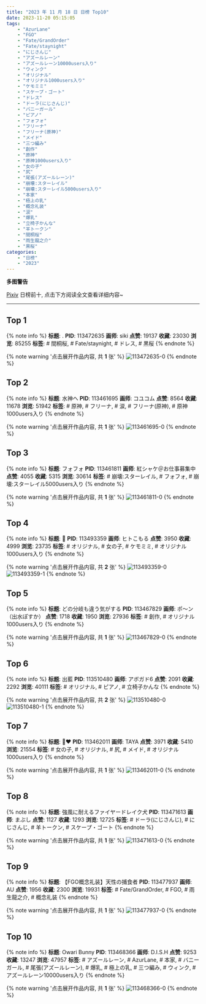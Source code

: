 ```yaml
---
title: "2023 年 11 月 18 日 日榜 Top10"
date: 2023-11-20 05:15:05
tags:
    - "AzurLane"
    - "FGO"
    - "Fate/GrandOrder"
    - "Fate/staynight"
    - "にじさんじ"
    - "アズールレーン"
    - "アズールレーン10000users入り"
    - "ウィンク"
    - "オリジナル"
    - "オリジナル1000users入り"
    - "ケモミミ"
    - "スケープ・ゴート"
    - "ドレス"
    - "ドーラ(にじさんじ)"
    - "バニーガール"
    - "ピアノ"
    - "フォフォ"
    - "フリーナ"
    - "フリーナ(原神)"
    - "メイド"
    - "三つ編み"
    - "創作"
    - "原神"
    - "原神1000users入り"
    - "女の子"
    - "尻"
    - "尾張(アズールレーン)"
    - "崩壊:スターレイル"
    - "崩壊:スターレイル5000users入り"
    - "本家"
    - "極上の乳"
    - "概念礼装"
    - "涙"
    - "爆乳"
    - "立椅子かんな"
    - "羊トークン"
    - "間桐桜"
    - "雨生龍之介"
    - "黒桜"
categories:
    - "日榜"
    - "2023"
---
```


<i class="fa fa-triangle-exclamation"></i>**多图警告**<i class="fa fa-triangle-exclamation"></i>

[Pixiv](https://www.pixiv.net/) 日榜前十, 点击下方阅读全文查看详细内容~

<!-- more -->

---

## Top 1

{% note info %}
**标题**: .
**PID**: 113472635 **画师**: siki
**点赞**: 19137 **收藏**: 23030 **浏览**: 85255
**标签**: # 間桐桜, # Fate/staynight, # ドレス, # 黒桜
{% endnote %}

{% note warning '点击展开作品内容, 共 **1** 张' %}
![113472635-0](https://i.pixiv.re/img-original/img/2023/11/17/14/01/37/113472635_p0.jpg)
{% endnote %}

## Top 2

{% note info %}
**标题**: 水神へ
**PID**: 113461695 **画师**: コユコム
**点赞**: 8564 **收藏**: 11678 **浏览**: 51942
**标签**: # 原神, # フリーナ, # 涙, # フリーナ(原神), # 原神1000users入り
{% endnote %}

{% note warning '点击展开作品内容, 共 **1** 张' %}
![113461695-0](https://i.pixiv.re/img-original/img/2023/11/17/00/01/50/113461695_p0.jpg)
{% endnote %}

## Top 3

{% note info %}
**标题**: フォフォ
**PID**: 113461811 **画师**: 紅シャケ＠お仕事募集中
**点赞**: 4055 **收藏**: 5315 **浏览**: 30614
**标签**: # 崩壊:スターレイル, # フォフォ, # 崩壊:スターレイル5000users入り
{% endnote %}

{% note warning '点击展开作品内容, 共 **1** 张' %}
![113461811-0](https://i.pixiv.re/img-original/img/2023/11/17/00/03/56/113461811_p0.jpg)
{% endnote %}

## Top 4

{% note info %}
**标题**: 🐝
**PID**: 113493359 **画师**: ヒトこもる
**点赞**: 3950 **收藏**: 4999 **浏览**: 23735
**标签**: # オリジナル, # 女の子, # ケモミミ, # オリジナル1000users入り
{% endnote %}

{% note warning '点击展开作品内容, 共 **2** 张' %}
![113493359-0](https://i.pixiv.re/img-original/img/2023/11/18/07/03/09/113493359_p0.png)
![113493359-1](https://i.pixiv.re/img-original/img/2023/11/18/07/03/09/113493359_p1.png)
{% endnote %}

## Top 5

{% note info %}
**标题**: どの分岐も違う気がする
**PID**: 113467829 **画师**: ポ～ン（出水ぽすか）
**点赞**: 1718 **收藏**: 1950 **浏览**: 27936
**标签**: # 創作, # オリジナル1000users入り
{% endnote %}

{% note warning '点击展开作品内容, 共 **1** 张' %}
![113467829-0](https://i.pixiv.re/img-original/img/2023/11/17/07/30/00/113467829_p0.jpg)
{% endnote %}

## Top 6

{% note info %}
**标题**: 出藍
**PID**: 113510480 **画师**: アボガド6
**点赞**: 2091 **收藏**: 2292 **浏览**: 40111
**标签**: # オリジナル, # ピアノ, # 立椅子かんな
{% endnote %}

{% note warning '点击展开作品内容, 共 **2** 张' %}
![113510480-0](https://i.pixiv.re/img-original/img/2023/11/18/21/05/39/113510480_p0.jpg)
![113510480-1](https://i.pixiv.re/img-original/img/2023/11/18/21/05/39/113510480_p1.jpg)
{% endnote %}

## Top 7

{% note info %}
**标题**: 🖤❤️
**PID**: 113462011 **画师**: TAYA
**点赞**: 3971 **收藏**: 5410 **浏览**: 21554
**标签**: # 女の子, # オリジナル, # 尻, # メイド, # オリジナル1000users入り
{% endnote %}

{% note warning '点击展开作品内容, 共 **1** 张' %}
![113462011-0](https://i.pixiv.re/img-original/img/2023/11/17/00/10/53/113462011_p0.png)
{% endnote %}

## Top 8

{% note info %}
**标题**: 強風に耐えるファイヤードレイク犬
**PID**: 113471613 **画师**: まぶし
**点赞**: 1127 **收藏**: 1293 **浏览**: 12725
**标签**: # ドーラ(にじさんじ), # にじさんじ, # 羊トークン, # スケープ・ゴート
{% endnote %}

{% note warning '点击展开作品内容, 共 **1** 张' %}
![113471613-0](https://i.pixiv.re/img-original/img/2023/11/17/12/45/56/113471613_p0.jpg)
{% endnote %}

## Top 9

{% note info %}
**标题**: 【FGO概念礼装】天性の捕食者
**PID**: 113477937 **画师**: AU
**点赞**: 1956 **收藏**: 2300 **浏览**: 19931
**标签**: # Fate/GrandOrder, # FGO, # 雨生龍之介, # 概念礼装
{% endnote %}

{% note warning '点击展开作品内容, 共 **1** 张' %}
![113477937-0](https://i.pixiv.re/img-original/img/2023/11/17/19/00/05/113477937_p0.png)
{% endnote %}

## Top 10

{% note info %}
**标题**: Owari Bunny
**PID**: 113468366 **画师**: D.I.S.H
**点赞**: 9253 **收藏**: 13247 **浏览**: 47957
**标签**: # アズールレーン, # AzurLane, # 本家, # バニーガール, # 尾張(アズールレーン), # 爆乳, # 極上の乳, # 三つ編み, # ウィンク, # アズールレーン10000users入り
{% endnote %}

{% note warning '点击展开作品内容, 共 **1** 张' %}
![113468366-0](https://i.pixiv.re/img-original/img/2023/11/17/08/18/54/113468366_p0.jpg)
{% endnote %}
